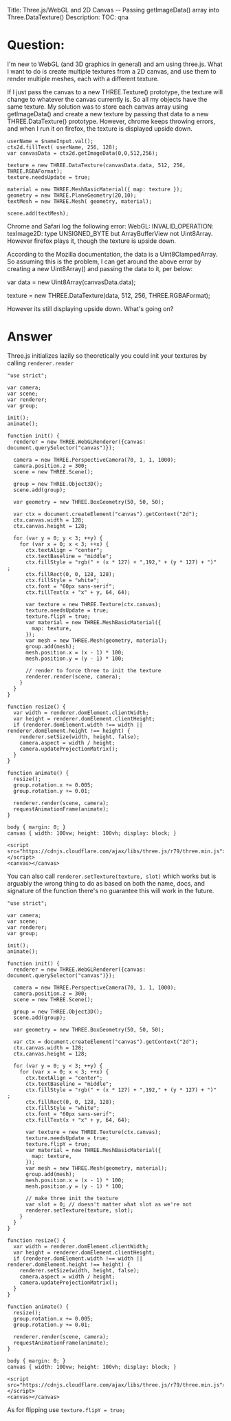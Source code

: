Title: Three.js/WebGL and 2D Canvas -- Passing getImageData() array into Three.DataTexture()
Description:
TOC: qna

# Question:

I'm new to WebGL (and 3D graphics in general) and am using three.js. What I want to do is create multiple textures from a 2D canvas, and use them to render multiple meshes, each with a different texture.

If I just pass the canvas to a new THREE.Texture() prototype, the texture will change to whatever the canvas currently is. So all my objects have the same texture. My solution was to store each canvas array using getImageData() and create a new texture by passing that data to a new THREE.DataTexture() prototype. However, chrome keeps throwing errors, and when I run it on firefox, the texture is displayed upside down.

    userName = $nameInput.val();
    ctx2d.fillText( userName, 256, 128); 
    var canvasData = ctx2d.getImageData(0,0,512,256);
    
    texture = new THREE.DataTexture(canvasData.data, 512, 256, THREE.RGBAFormat);
    texture.needsUpdate = true;

    material = new THREE.MeshBasicMaterial({ map: texture });
    geometry = new THREE.PlaneGeometry(20,10);
    textMesh = new THREE.Mesh( geometry, material);
    
    scene.add(textMesh);

Chrome and Safari log the following error: WebGL: INVALID_OPERATION: texImage2D: type UNSIGNED_BYTE but ArrayBufferView not Uint8Array. However firefox plays it, though the texture is upside down. 

According to the Mozilla documentation, the data is a Uint8ClampedArray. So assuming this is the problem, I can get around the above error by creating a new Uint8Array() and passing the data to it, per below: 

 var data = new Uint8Array(canvasData.data);

 texture = new THREE.DataTexture(data, 512, 256, THREE.RGBAFormat);

However its still displaying upside down. What's going on?

# Answer

Three.js initializes lazily so theoretically you could init your textures by calling `renderer.render`

<!-- begin snippet: js hide: false console: false babel: false -->

<!-- language: lang-js -->

    "use strict";

    var camera;
    var scene;
    var renderer;
    var group;

    init();
    animate();

    function init() {
      renderer = new THREE.WebGLRenderer({canvas: document.querySelector("canvas")});

      camera = new THREE.PerspectiveCamera(70, 1, 1, 1000);
      camera.position.z = 300;
      scene = new THREE.Scene();
      
      group = new THREE.Object3D();
      scene.add(group);

      var geometry = new THREE.BoxGeometry(50, 50, 50);

      var ctx = document.createElement("canvas").getContext("2d");
      ctx.canvas.width = 128;
      ctx.canvas.height = 128;

      for (var y = 0; y < 3; ++y) {
        for (var x = 0; x < 3; ++x) {
          ctx.textAlign = "center";
          ctx.textBaseline = "middle";
          ctx.fillStyle = "rgb(" + (x * 127) + ",192," + (y * 127) + ")"  ;
          ctx.fillRect(0, 0, 128, 128);
          ctx.fillStyle = "white";
          ctx.font = "60px sans-serif";
          ctx.fillText(x + "x" + y, 64, 64);

          var texture = new THREE.Texture(ctx.canvas);
          texture.needsUpdate = true;
          texture.flipY = true;
          var material = new THREE.MeshBasicMaterial({
            map: texture,
          });
          var mesh = new THREE.Mesh(geometry, material);
          group.add(mesh);
          mesh.position.x = (x - 1) * 100;
          mesh.position.y = (y - 1) * 100;
          
          // render to force three to init the texture
          renderer.render(scene, camera);
        }
      }
    }

    function resize() {
      var width = renderer.domElement.clientWidth;
      var height = renderer.domElement.clientHeight;
      if (renderer.domElement.width !== width || renderer.domElement.height !== height) {
        renderer.setSize(width, height, false);
        camera.aspect = width / height;
        camera.updateProjectionMatrix();
      }
    }

    function animate() {
      resize();
      group.rotation.x += 0.005;
      group.rotation.y += 0.01;

      renderer.render(scene, camera);
      requestAnimationFrame(animate);
    }

<!-- language: lang-css -->

    body { margin: 0; }
    canvas { width: 100vw; height: 100vh; display: block; }

<!-- language: lang-html -->

    <script src="https://cdnjs.cloudflare.com/ajax/libs/three.js/r79/three.min.js"></script>
    <canvas></canvas>

<!-- end snippet -->

You can also call `renderer.setTexture(texture, slot)` which works but is arguably the wrong thing to do as based on both the name, docs, and signature of the function there's no guarantee this will work in the future.

<!-- begin snippet: js hide: false console: false babel: false -->

<!-- language: lang-js -->

    "use strict";

    var camera;
    var scene;
    var renderer;
    var group;

    init();
    animate();

    function init() {
      renderer = new THREE.WebGLRenderer({canvas: document.querySelector("canvas")});

      camera = new THREE.PerspectiveCamera(70, 1, 1, 1000);
      camera.position.z = 300;
      scene = new THREE.Scene();
      
      group = new THREE.Object3D();
      scene.add(group);

      var geometry = new THREE.BoxGeometry(50, 50, 50);

      var ctx = document.createElement("canvas").getContext("2d");
      ctx.canvas.width = 128;
      ctx.canvas.height = 128;

      for (var y = 0; y < 3; ++y) {
        for (var x = 0; x < 3; ++x) {
          ctx.textAlign = "center";
          ctx.textBaseline = "middle";
          ctx.fillStyle = "rgb(" + (x * 127) + ",192," + (y * 127) + ")"  ;
          ctx.fillRect(0, 0, 128, 128);
          ctx.fillStyle = "white";
          ctx.font = "60px sans-serif";
          ctx.fillText(x + "x" + y, 64, 64);

          var texture = new THREE.Texture(ctx.canvas);
          texture.needsUpdate = true;
          texture.flipY = true;
          var material = new THREE.MeshBasicMaterial({
            map: texture,
          });
          var mesh = new THREE.Mesh(geometry, material);
          group.add(mesh);
          mesh.position.x = (x - 1) * 100;
          mesh.position.y = (y - 1) * 100;
          
          // make three init the texture
          var slot = 0; // doesn't matter what slot as we're not 
          renderer.setTexture(texture, slot);
        }
      }
    }

    function resize() {
      var width = renderer.domElement.clientWidth;
      var height = renderer.domElement.clientHeight;
      if (renderer.domElement.width !== width || renderer.domElement.height !== height) {
        renderer.setSize(width, height, false);
        camera.aspect = width / height;
        camera.updateProjectionMatrix();
      }
    }

    function animate() {
      resize();
      group.rotation.x += 0.005;
      group.rotation.y += 0.01;

      renderer.render(scene, camera);
      requestAnimationFrame(animate);
    }

<!-- language: lang-css -->

    body { margin: 0; }
    canvas { width: 100vw; height: 100vh; display: block; }

<!-- language: lang-html -->

    <script src="https://cdnjs.cloudflare.com/ajax/libs/three.js/r79/three.min.js"></script>
    <canvas></canvas>

<!-- end snippet -->

As for flipping use `texture.flipY = true;`
